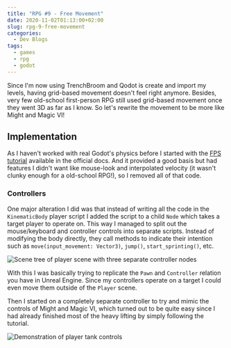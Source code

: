 ```yaml
---
title: "RPG #9 - Free Movement"
date: 2020-11-02T01:13:00+02:00
slug: rpg-9-free-movement
categories:
  - Dev Blogs
tags:
  - games
  - rpg
  - godot
---
```


Since I'm now using TrenchBroom and Qodot is create and import my levels, having grid-based movement doesn't feel right anymore.
Besides, very few old-school first-person RPG still used grid-based movement once they went 3D as far as I know.
So let's rewrite the movement to be more like Might and Magic VI!

## Implementation

As I haven't worked with real Godot's physics before I started with the [FPS tutorial](https://docs.godotengine.org/en/stable/tutorials/3d/fps_tutorial/index.html) available in the official docs. And it provided a good basis but had features I didn't want like mouse-look and interpolated velocity (it wasn't clunky enough for a old-school RPG!), so I removed all of that code.

### Controllers

One major alteration I did was that instead of writing all the code in the `KinematicBody` player script I added the script to a child `Node` which takes a target player to operate on.
This way I managed to split out the mouse/keyboard and controller controls into separate scripts.
Instead of modifying the body directly, they call methods to indicate their intention such as `move(input_movement: Vector3)`, `jump()`, `start_sprinting()`, etc.

![Scene tree of player scene with three separate controller nodes](/img/player_controller_tree.png)

With this I was basically trying to replicate the `Pawn` and `Controller` relation you have in Unreal Engine.
Since my controllers operate on a target I could even move them outside of the `Player` scene.

Then I started on a completely separate controller to try and mimic the controls of Might and Magic VI, which turned out to be quite easy since I had already finished most of the heavy lifting by simply following the tutorial.

![Demonstration of player tank controls](/img/moving_around.gif)

